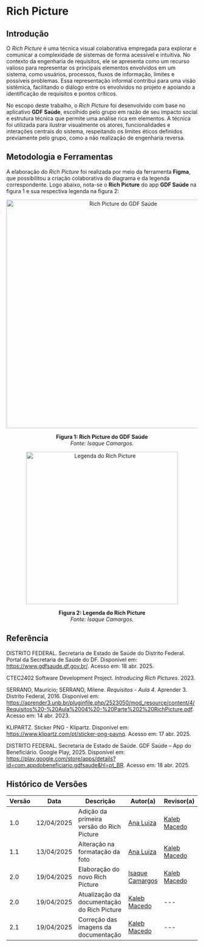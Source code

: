 # Rich Picture

## Introdução

O *Rich Picture* é uma técnica visual colaborativa empregada para explorar e comunicar a complexidade de sistemas de forma acessível e intuitiva. No contexto da engenharia de requisitos, ele se apresenta como um recurso valioso para representar os principais elementos envolvidos em um sistema, como usuários, processos, fluxos de informação, limites e possíveis problemas. Essa representação informal contribui para uma visão sistêmica, facilitando o diálogo entre os envolvidos no projeto e apoiando a identificação de requisitos e pontos críticos.

No escopo deste trabalho, o *Rich Picture* foi desenvolvido com base no aplicativo **GDF Saúde**, escolhido pelo grupo em razão de seu impacto social e estrutura técnica que permite uma análise rica em elementos. A técnica foi utilizada para ilustrar visualmente os atores, funcionalidades e interações centrais do sistema, respeitando os limites éticos definidos previamente pelo grupo, como a não realização de engenharia reversa.

## Metodologia e Ferramentas

A elaboração do *Rich Picture* foi realizada por meio da ferramenta **Figma**, que possibilitou a criação colaborativa do diagrama e da legenda correspondente. Logo abaixo, nota-se o **Rich Picture** do app **GDF Saúde**  na figura 1 e sua respectiva legenda na figura 2: 

<p align="center">
  <img src="../assets/rich-picture/RP-GDF.png" alt="Rich Picture do GDF Saúde" width="600"/>
</p>
<p align="center"><strong>Figura 1: Rich Picture do GDF Saúde</strong><br><em>Fonte: Isaque Camargos.</em></p>

<p align="center">
  <img src="../assets/legenda-richPicture/LEGENDA-RP-GDF.png" alt="Legenda do Rich Picture" width="400"/>
</p>
<p align="center"><strong>Figura 2: Legenda do Rich Picture</strong><br><em>Fonte: Isaque Camargos.</em></p>

## Referência

DISTRITO FEDERAL. Secretaria de Estado de Saúde do Distrito Federal. Portal da Secretaria de Saúde do DF. Disponível em: https://www.gdfsaude.df.gov.br/. Acesso em: 18 abr. 2025.

CTEC2402 Software Development Project. *Introducing Rich Pictures*. 2023.

SERRANO, Maurício; SERRANO, Milene. *Requisitos - Aula 4*. Aprender 3. Distrito Federal, 2016. Disponível em: https://aprender3.unb.br/pluginfile.php/2523050/mod_resource/content/4/Requisitos%20-%20Aula%2004%20-%20Parte%202%20RichPicture.pdf. Acesso em: 14 abr. 2023.

KLIPARTZ. Sticker PNG - Klipartz. Disponível em: https://www.klipartz.com/pt/sticker-png-paynq. Acesso em: 17 abr. 2025.

DISTRITO FEDERAL. Secretaria de Estado de Saúde. GDF Saúde – App do Beneficiário. Google Play, 2025. Disponível em: https://play.google.com/store/apps/details?id=com.appdobeneficiario.gdfsaude&hl=pt_BR. Acesso em: 18 abr. 2025.
## Histórico de Versões

| Versão | Data       | Descrição                              | Autor(a)         | Revisor(a)   |
|--------|------------|-----------------------------------------|------------------|--------------|
| 1.0    | 12/04/2025 | Adição da primeira versão do Rich Picture | [Ana Luiza](https://github.com/Ana-Luiza-SC) | [Kaleb Macedo](https://github.com/kalebmacedo) |
| 1.1    | 13/04/2025 | Alteração na formatação da foto        | [Ana Luiza](https://github.com/Ana-Luiza-SC) | [Kaleb Macedo](https://github.com/kalebmacedo) |
| 2.0    | 19/04/2025 | Elaboração do novo Rich Picture        | [Isaque Camargos](https://github.com/isaqzin) | [Kaleb Macedo](https://github.com/kalebmacedo) |
| 2.0    | 19/04/2025 | Atualização da documentação do Rich Picture      | [Kaleb Macedo](https://github.com/kalebmacedo) | --- |
| 2.1    | 19/04/2025 | Correção das imagens da documentação      | [Kaleb Macedo](https://github.com/kalebmacedo) | --- |
